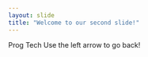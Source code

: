 ```yaml
---
layout: slide
title: "Welcome to our second slide!"
---
```

Prog Tech
Use the left arrow to go back!
